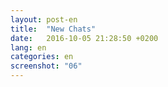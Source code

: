```yaml
---
layout: post-en
title:  "New Chats"
date:   2016-10-05 21:28:50 +0200
lang: en
categories: en
screenshot: "06"
---
```

